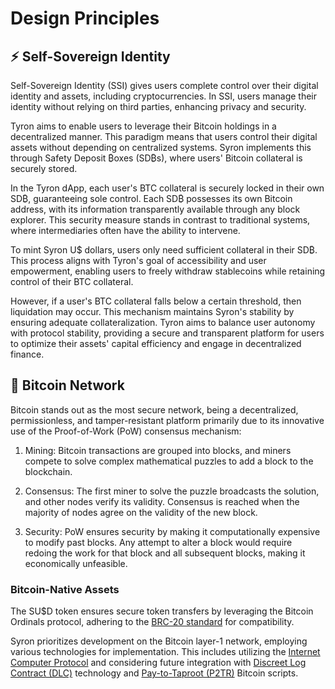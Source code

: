 # Design Principles

## :zap: Self-Sovereign Identity

Self-Sovereign Identity (SSI) gives users complete control over their digital identity and assets, including cryptocurrencies. In SSI, users manage their identity without relying on third parties, enhancing privacy and security.

Tyron aims to enable users to leverage their Bitcoin holdings in a decentralized manner. This paradigm means that users control their digital assets without depending on centralized systems. Syron implements this through Safety Deposit ₿oxes (SD₿s), where users' Bitcoin collateral is securely stored.

In the Tyron dApp, each user's BTC collateral is securely locked in their own SD₿, guaranteeing sole control. Each SD₿ possesses its own Bitcoin address, with its information transparently available through any block explorer. This security measure stands in contrast to traditional systems, where intermediaries often have the ability to intervene.

To mint Syron U$ dollars, users only need sufficient collateral in their SD₿. This process aligns with Tyron's goal of accessibility and user empowerment, enabling users to freely withdraw stablecoins while retaining control of their BTC collateral.

However, if a user's BTC collateral falls below a certain threshold, then liquidation may occur. This mechanism maintains Syron's stability by ensuring adequate collateralization. Tyron aims to balance user autonomy with protocol stability, providing a secure and transparent platform for users to optimize their assets' capital efficiency and engage in decentralized finance.

## :bank: Bitcoin Network

Bitcoin stands out as the most secure network, being a decentralized, permissionless, and tamper-resistant platform primarily due to its innovative use of the Proof-of-Work (PoW) consensus mechanism:

1. Mining: Bitcoin transactions are grouped into blocks, and miners compete to solve complex mathematical puzzles to add a block to the blockchain.

2. Consensus: The first miner to solve the puzzle broadcasts the solution, and other nodes verify its validity. Consensus is reached when the majority of nodes agree on the validity of the new block.

3. Security: PoW ensures security by making it computationally expensive to modify past blocks. Any attempt to alter a block would require redoing the work for that block and all subsequent blocks, making it economically unfeasible.

### Bitcoin-Native Assets

The SU$D token ensures secure token transfers by leveraging the Bitcoin Ordinals protocol, adhering to the [BRC-20 standard](https://layer1.gitbook.io/layer1-foundation/protocols/brc-20) for compatibility.

Syron prioritizes development on the Bitcoin layer-1 network, employing various technologies for implementation. This includes utilizing the [Internet Computer Protocol](https://internetcomputer.org) and considering future integration with [Discreet Log Contract (DLC)](https://github.com/discreetlogcontracts/dlcspecs) technology and [Pay-to-Taproot (P2TR)](https://river.com/learn/terms/p/pay-to-taproot-p2tr/) Bitcoin scripts.

<!-- ### :bison: Bison's ZK-Rollup

The ZK-rollup solution by [Bison Labs](https://bisonlabs.io) is in development to play a pivotal role in enhancing Bitcoin's scalability. Leveraging zero-knowledge technology, it holds the potential to significantly bolster the network's transaction processing capacity while maintaining a trustless setup. This is achieved by consolidating multiple layer-2 transactions into a single proof, which is then validated on the main Bitcoin layer.

ZK-rollups facilitate faster and more cost-effective transactions, optimizing specific functionalities and use cases like stablecoins. By addressing Bitcoin's throughput and scalability challenges without compromising on permissionless innovation, they emerge as an indispensable solution for the future of cryptocurrencies. In tackling Bitcoin's scalability hurdles, ZK-rollups can be essential components, ensuring the network's growth while adhering to Bitcoin standards.

As part of this advancement, Syron U$ dollars will seamlessly integrate with Bison as a BRC-20 token to provide instant liquidity for Bitcoin DeFi. To complement this vision of decentralized finance powered by Bitcoin, a SU$D-based decentralized exchange would present exciting opportunities for liquidity provision and farming. -->
